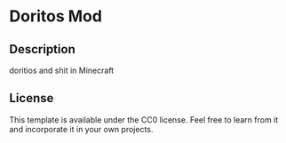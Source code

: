 # Doritos Mod

## Description

doritios and shit in Minecraft

## License

This template is available under the CC0 license. Feel free to learn from it and incorporate it in your own projects.
